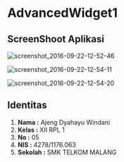 # AdvancedWidget1

## ScreenShoot Aplikasi
![screenshot_2016-09-22-12-52-46](https://cloud.githubusercontent.com/assets/22089579/18773261/a0fc68b4-8177-11e6-9ccc-96841737b97b.png)

![screenshot_2016-09-22-12-54-11](https://cloud.githubusercontent.com/assets/22089579/18773315/2d921e2c-8178-11e6-8e43-3bbaac87f8a7.png)

![screenshot_2016-09-22-12-54-20](https://cloud.githubusercontent.com/assets/22089579/18773324/4db19944-8178-11e6-9f19-dae68e34616a.png)


## Identitas
1. **Nama    :** Ajeng Dyahayu Windani
2. **Kelas   :** XII RPL 1
3. **No      :** 05
4. **NIS     :** 4278/1176.063
5. **Sekolah :** SMK TELKOM MALANG

